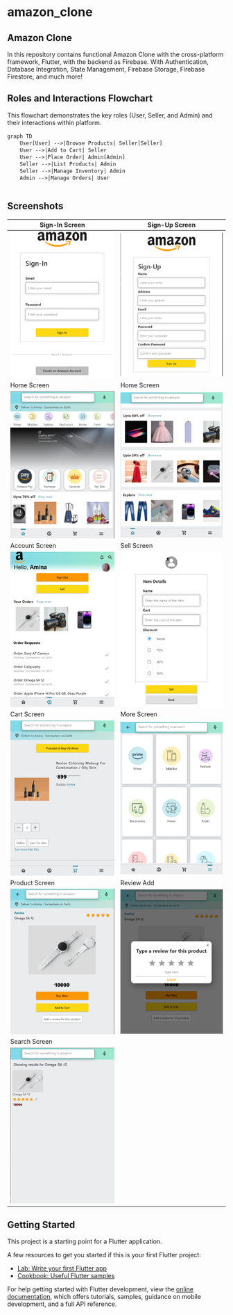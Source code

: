 # amazon_clone

## Amazon Clone

In this repository contains functional Amazon Clone with the cross-platform framework, Flutter, with the backend as Firebase.
With Authentication, Database Integration, State Management, Firebase Storage, Firebase Firestore, and much more!






## Roles and Interactions Flowchart

This flowchart demonstrates the key roles (User, Seller, and Admin) and their interactions within platform.
```mermaid
graph TD
    User[User] -->|Browse Products| Seller[Seller]
    User -->|Add to Cart| Seller
    User -->|Place Order| Admin[Admin]
    Seller -->|List Products| Admin
    Seller -->|Manage Inventory| Admin
    Admin -->|Manage Orders| User
    

```

## Screenshots

| Sign-In Screen                                | Sign-Up Screen                                      |
| --------------------------------------------- | --------------------------------------------------- |
| ![image](assets/images/sign%20in.png)         | ![image](assets/images/sign%20up.png)               |
| Home Screen                                   | Home Screen                                         |
| ![image](assets/images/homepage.png)          | ![image](assets/images/homepage2.png)               |
| Account Screen                                | Sell Screen                                         |
| ![image](assets/images/account%20screeen.png) | ![image](assets/images/sell%20screeen%20.png)       |
| Cart Screen                                   | More Screen                                         |
| ![image](assets/images/cart%20screen.png)     | ![image](assets/images/more%20screen.png)           |
| Product Screen                                | Review Add                                          |
| ![image](assets/images/productpage.png)       | ![image](assets/images/productpage%20reviewadd.png) |
| Search Screen                                 |
| ![image](assets/images/search%20screen.png)   |

## Getting Started

This project is a starting point for a Flutter application.

A few resources to get you started if this is your first Flutter project:

-   [Lab: Write your first Flutter app](https://docs.flutter.dev/get-started/codelab)
-   [Cookbook: Useful Flutter samples](https://docs.flutter.dev/cookbook)

For help getting started with Flutter development, view the
[online documentation](https://docs.flutter.dev/), which offers tutorials,
samples, guidance on mobile development, and a full API reference.

